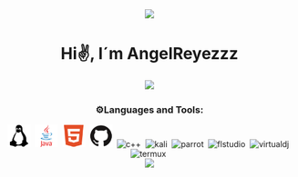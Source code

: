 <div id="header" align="center">
<img src="https://media.giphy.com/media/HnGeVrHmbZDBC/giphy.gif" width="300"/>
<h1 align="center">Hi✌, I´m AngelReyezzz</h1>
<div id="header" align="center">
<img src="https://media.giphy.com/media/9PqkpzuUTNjGvHXk52/giphy.gif" width= "150"/>
<div aling="left">
<h3>⚙️Languages and Tools:</h3>
<div>
<img src="https://github.com/devicons/devicon/blob/master/icons/linux/linux-plain.svg"
title="linux" alt="linux"
width="40" heigth="40"/>&nbsp;
<img src="https://github.com/devicons/devicon/blob/master/icons/java/java-original-wordmark.svg" 
title="java" alt="java"
width="40" heigth="40"/>&nbsp;
<img src="https://github.com/devicons/devicon/blob/master/icons/html5/html5-plain.svg" 
title="html5" alt="html5"
width="40" heigth="40"/>&nbsp;
<img src="https://github.com/devicons/devicon/blob/master/icons/github/github-original.svg" 
title="github" alt="github"
width="40" heigth="40"/>&nbsp; 
<img src="https://upload.wikimedia.org/wikipedia/commons/1/18/ISO_C%2B%2B_Logo.svg" 
title="c++" alt="c++ "
width="40" heigth="40"/>&nbsp;            
<img src="https://upload.wikimedia.org/wikipedia/commons/2/2b/Kali-dragon-icon.svg" 
title="kali" alt="kali"
width="40" heigth="40"/>&nbsp;
<img src="https://upload.wikimedia.org/wikipedia/commons/4/45/Parrot_Logo.png" 
title="parrot" alt="parrot"
width="40" heigth="40"/>&nbsp;
<img src="https://user-images.githubusercontent.com/113303967/218323742-be7da6f2-f890-4dbf-83e9-ba4e1f06925d.png" 
title="flstudio" alt="flstudio"
width="40" heigth="40"/>&nbsp; 
<img src="https://user-images.githubusercontent.com/113303967/215285465-620fdcd1-689e-41d8-aaa2-eb454b2c21d5.png" 
title="virtualdj" alt="virtualdj"
width="40" heigth="40"/>&nbsp;
<img src="https://user-images.githubusercontent.com/113303967/215284991-d4e3e8f7-f636-4777-9e23-cff0da91caf8.png" 
title="termux" alt="termux"
width="40" heigth="40"/>&nbsp;
<div id="header" align="center">
<img src="https://media.giphy.com/media/RMMt3f4WpmEmOd5X3u/giphy.gif" width= "200"/>
<div>
</div>
